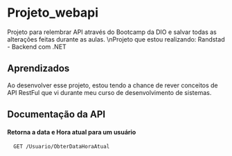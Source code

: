 # Projeto_webapi
Projeto para relembrar API através do Bootcamp da DIO e salvar todas as alterações feitas durante as aulas.
\nProjeto que estou realizando: Randstad - Backend com .NET 




## Aprendizados

Ao desenvolver esse projeto, estou tendo a chance de rever conceitos de API RestFul que vi durante meu curso de desenvolvimento de sistemas.


## Documentação da API

#### Retorna a data e Hora atual para um usuário


```http
  GET /Usuario/ObterDataHoraAtual
```





